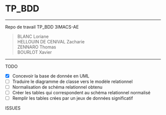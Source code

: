 # TP_BDD
***
Repo de travail TP_BDD 3IMACS-AE
> BLANC Loriane<br>
> HELLOUIN DE CENIVAL Zacharie <br>
> ZENNARO Thomas <br>
> BOURLOT Xavier

***
TODO  
- [x] Concevoir la  base de donnée en UML  
- [ ] Traduire le diagramme de classe vers le modèle relationnel  
- [ ] Normalisation de schéma relationnel obtenu  
- [ ] Créer les tables qui correspondent au schéma relationnel normalisé  
- [ ] Remplir les tables crées par un jeux de données significatif  

ISSUES
